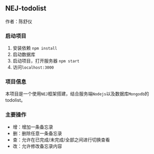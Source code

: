 ## NEJ-todolist
作者：陈舒仪  
### 启动项目
1. 安装依赖 `npm install`
2. 启动数据库
3. 启动项目，打开服务器 `npm start`
4. 访问`localhost:3000`

### 项目信息
本项目是一个使用`NEJ`框架搭建，结合服务端`Nodejs`以及数据库`Mongodb`的todolist。

### 主要操作
- 增：增加一条备忘录
- 删：删除任意一条备忘录
- 查：允许在已完成/未完成/全部之间进行切换查看
- 改：允许修改备忘录内容
